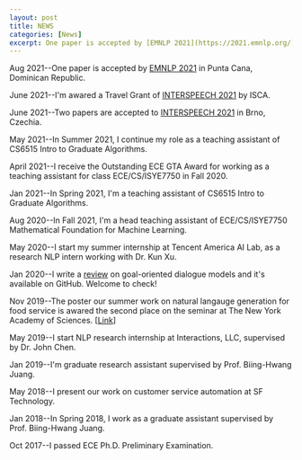 ```yaml
---
layout: post
title: NEWS
categories: [News]
excerpt: One paper is accepted by [EMNLP 2021](https://2021.emnlp.org/) in Punta Cana, Dominican Republic.
---
```


Aug 2021--One paper is accepted by [EMNLP 2021](https://2021.emnlp.org/) in Punta Cana, Dominican Republic.

June 2021--I'm awared a Travel Grant of [INTERSPEECH 2021](https://www.interspeech2021.org/) by ISCA.

June 2021--Two papers are accepted to [INTERSPEECH 2021](https://www.interspeech2021.org/) in Brno, Czechia.

May 2021--In Summer 2021, I continue my role as a teaching assistant of CS6515 Intro to Graduate Algorithms.

April 2021--I receive the Outstanding ECE GTA Award for working as a teaching assistant for class ECE/CS/ISYE7750 in Fall 2020.

Jan 2021--In Spring 2021, I'm a teaching assistant of CS6515 Intro to Graduate Algorithms.

Aug 2020--In Fall 2021, I'm a head teaching assistant of ECE/CS/ISYE7750 Mathematical Foundation for Machine Learning.

May 2020--I start my summer internship at Tencent America AI Lab, as a research NLP intern working with Dr. Kun Xu.

Jan 2020--I write a [review](https://github.com/youlandasu/Review-Goal-Oriented-Spoken-Dialogue-Learning/blob/master/Review_Goal_Oriented_Spoken_Dialogue_Learning.pdf) on goal-oriented dialogue models and it's available on GitHub. Welcome to check!

Nov 2019--The poster our summer work on natural langauge generation for food service is awared the second place on the seminar at The New York Academy of Sciences. [[Link](https://twitter.com/interactionsco/status/1198963196117299202?s=20)]

May 2019--I start NLP research internship at Interactions, LLC, supervised by Dr. John Chen.

Jan 2019--I'm graduate research assistant supervised by Prof. Biing-Hwang Juang.

May 2018--I present our work on customer service automation at SF Technology.

Jan 2018--In Spring 2018, I work as a graduate assistant supervised by Prof. Biing-Hwang Juang.

Oct 2017--I passed ECE Ph.D. Preliminary Examination.
